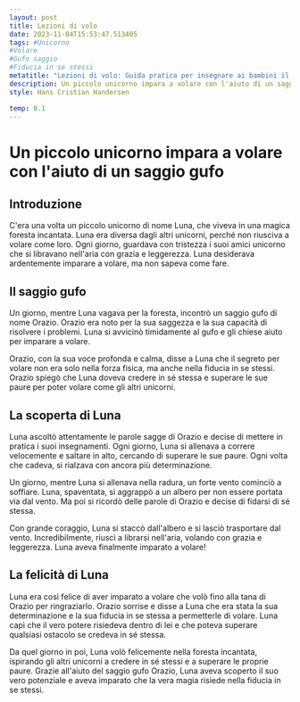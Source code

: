 ```yaml
---
layout: post
title: Lezioni di volo
date: 2023-11-04T15:53:47.513405
tags: #Unicorno
#Volare
#Gufo saggio
#Fiducia in se stessi
metatitle: "Lezioni di volo: Guida pratica per insegnare ai bambini il valore del coraggio e della determinazione"
description: Un piccolo unicorno impara a volare con l'aiuto di un saggio gufo. Scopri la storia di Luna, un unicorno diverso dagli altri che desidera ardentemente imparare a volare. Con l'aiuto del saggio gufo Orazio, Luna scopre che il segreto per volare risiede nella fiducia in se stessa e nella determinazione. Un racconto magico che insegna ai bambini l'importanza di credere in sé stessi e superare le proprie paure. Scopri il vero potenziale di Luna e la magia della fiducia in se stessi nella foresta incantata.
style: Hans Cristian Handersen

temp: 0.1
---
```

# Un piccolo unicorno impara a volare con l'aiuto di un saggio gufo

## Introduzione

C'era una volta un piccolo unicorno di nome Luna, che viveva in una magica foresta incantata. Luna era diversa dagli altri unicorni, perché non riusciva a volare come loro. Ogni giorno, guardava con tristezza i suoi amici unicorno che si libravano nell'aria con grazia e leggerezza. Luna desiderava ardentemente imparare a volare, ma non sapeva come fare.

## Il saggio gufo

Un giorno, mentre Luna vagava per la foresta, incontrò un saggio gufo di nome Orazio. Orazio era noto per la sua saggezza e la sua capacità di risolvere i problemi. Luna si avvicinò timidamente al gufo e gli chiese aiuto per imparare a volare.

Orazio, con la sua voce profonda e calma, disse a Luna che il segreto per volare non era solo nella forza fisica, ma anche nella fiducia in se stessi. Orazio spiegò che Luna doveva credere in sé stessa e superare le sue paure per poter volare come gli altri unicorni.

## La scoperta di Luna

Luna ascoltò attentamente le parole sagge di Orazio e decise di mettere in pratica i suoi insegnamenti. Ogni giorno, Luna si allenava a correre velocemente e saltare in alto, cercando di superare le sue paure. Ogni volta che cadeva, si rialzava con ancora più determinazione.

Un giorno, mentre Luna si allenava nella radura, un forte vento cominciò a soffiare. Luna, spaventata, si aggrappò a un albero per non essere portata via dal vento. Ma poi si ricordò delle parole di Orazio e decise di fidarsi di sé stessa.

Con grande coraggio, Luna si staccò dall'albero e si lasciò trasportare dal vento. Incredibilmente, riuscì a librarsi nell'aria, volando con grazia e leggerezza. Luna aveva finalmente imparato a volare!

## La felicità di Luna

Luna era così felice di aver imparato a volare che volò fino alla tana di Orazio per ringraziarlo. Orazio sorrise e disse a Luna che era stata la sua determinazione e la sua fiducia in se stessa a permetterle di volare. Luna capì che il vero potere risiedeva dentro di lei e che poteva superare qualsiasi ostacolo se credeva in sé stessa.

Da quel giorno in poi, Luna volò felicemente nella foresta incantata, ispirando gli altri unicorni a credere in sé stessi e a superare le proprie paure. Grazie all'aiuto del saggio gufo Orazio, Luna aveva scoperto il suo vero potenziale e aveva imparato che la vera magia risiede nella fiducia in se stessi.

        